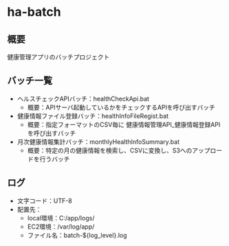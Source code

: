 # ha-batch

## 概要
健康管理アプリのバッチプロジェクト

## バッチ一覧
- ヘルスチェックAPIバッチ：healthCheckApi.bat
    - 概要：APIサーバ起動しているかをチェックするAPIを呼び出すバッチ
- 健康情報ファイル登録バッチ：healthInfoFileRegist.bat
    - 概要：指定フォーマットのCSV毎に 健康情報管理API_健康情報登録APIを呼び出すバッチ
- 月次健康情報集計バッチ：monthlyHealthInfoSummary.bat
    - 概要：特定の月の健康情報を検索し、CSVに変換し、S3へのアップロードを行うバッチ

## ログ
- 文字コード：UTF-8
- 配置先：
    - local環境：C:/app/logs/
    - EC2環境：/var/log/app/
    - ファイル名：batch-${log_level}.log
